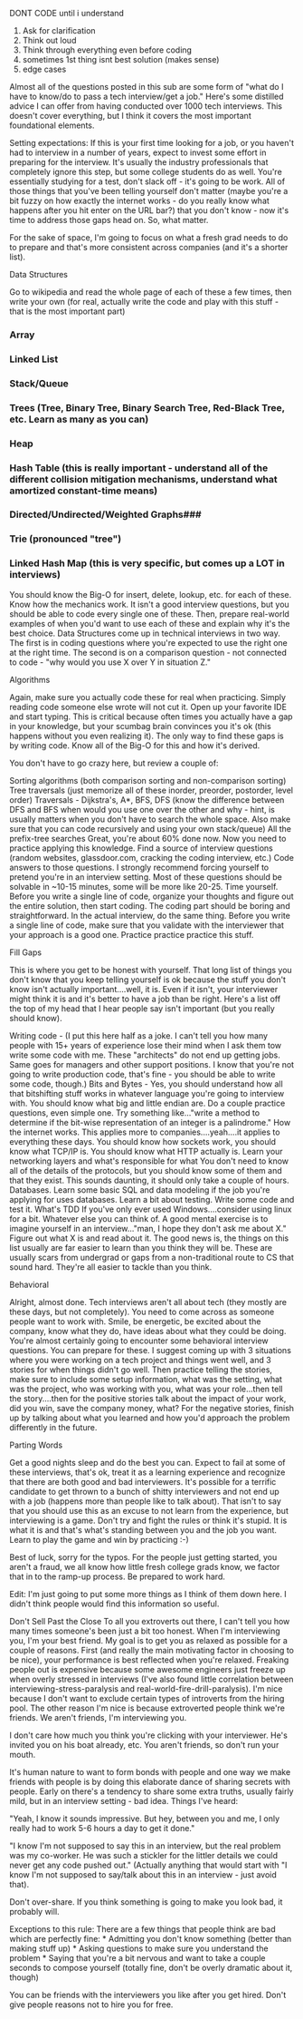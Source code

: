 DONT CODE until i understand

1) Ask for clarification
2) Think out loud
3) Think through everything even before coding
4) sometimes 1st thing isnt best solution (makes sense)
5) edge cases


Almost all of the questions posted in this sub are some form of "what do I have to know/do to pass a tech interview/get a job." Here's some distilled advice I can offer from having conducted over 1000 tech interviews. This doesn't cover everything, but I think it covers the most important foundational elements.

Setting expectations: If this is your first time looking for a job, or you haven't had to interview in a number of years, expect to invest some effort in preparing for the interview. It's usually the industry professionals that completely ignore this step, but some college students do as well. You're essentially studying for a test, don't slack off - it's going to be work. All of those things that you've been telling yourself don't matter (maybe you're a bit fuzzy on how exactly the internet works - do you really know what happens after you hit enter on the URL bar?) that you don't know - now it's time to address those gaps head on. So, what matter.

For the sake of space, I'm going to focus on what a fresh grad needs to do to prepare and that's more consistent across companies (and it's a shorter list).

Data Structures

Go to wikipedia and read the whole page of each of these a few times, then write your own (for real, actually write the code and play with this stuff - that is the most important part)

### Array ###

### Linked List ###
### Stack/Queue ###
### Trees (Tree, Binary Tree, Binary Search Tree, Red-Black Tree, etc. Learn as many as you can) ###
### Heap ###
### Hash Table (this is really important - understand all of the different collision mitigation mechanisms, understand what amortized constant-time means) ###
### Directed/Undirected/Weighted Graphs###
### Trie (pronounced "tree") ###
### Linked Hash Map (this is very specific, but comes up a LOT in interviews) ###
You should know the Big-O for insert, delete, lookup, etc. for each of these. Know how the mechanics work. It isn't a good interview questions, but you should be able to code every single one of these. Then, prepare real-world examples of when you'd want to use each of these and explain why it's the best choice. Data Structures come up in technical interviews in two way. The first is in coding questions where you're expected to use the right one at the right time. The second is on a comparison question - not connected to code - "why would you use X over Y in situation Z."

Algorithms

Again, make sure you actually code these for real when practicing. Simply reading code someone else wrote will not cut it. Open up your favorite IDE and start typing. This is critical because often times you actually have a gap in your knowledge, but your scumbag brain convinces you it's ok (this happens without you even realizing it). The only way to find these gaps is by writing code. Know all of the Big-O for this and how it's derived.

You don't have to go crazy here, but review a couple of:

Sorting algorithms (both comparison sorting and non-comparison sorting)
Tree traversals (just memorize all of these inorder, preorder, postorder, level order)
Traversals - Dijkstra's, A*, BFS, DFS (know the difference between DFS and BFS when would you use one over the other and why - hint, is usually matters when you don't have to search the whole space. Also make sure that you can code recursively and using your own stack/queue)
All the prefix-tree searches
Great, you're about 60% done now. Now you need to practice applying this knowledge. Find a source of interview questions (random websites, glassdoor.com, cracking the coding interview, etc.) Code answers to those questions. I strongly recommend forcing yourself to pretend you're in an interview setting. Most of these questions should be solvable in ~10-15 minutes, some will be more like 20-25. Time yourself. Before you write a single line of code, organize your thoughts and figure out the entire solution, then start coding. The coding part should be boring and straightforward. In the actual interview, do the same thing. Before you write a single line of code, make sure that you validate with the interviewer that your approach is a good one. Practice practice practice this stuff.

Fill Gaps

This is where you get to be honest with yourself. That long list of things you don't know that you keep telling yourself is ok because the stuff you don't know isn't actually important....well, it is. Even if it isn't, your interviewer might think it is and it's better to have a job than be right. Here's a list off the top of my head that I hear people say isn't important (but you really should know).

Writing code - (I put this here half as a joke. I can't tell you how many people with 15+ years of experience lose their mind when I ask them tow write some code with me. These "architects" do not end up getting jobs. Same goes for managers and other support positions. I know that you're not going to write production code, that's fine - you should be able to write some code, though.)
Bits and Bytes - Yes, you should understand how all that bitshifting stuff works in whatever language you're going to interview with. You should know what big and little endian are. Do a couple practice questions, even simple one. Try something like..."write a method to determine if the bit-wise representation of an integer is a palindrome."
How the internet works. This applies more to companies....yeah....it applies to everything these days. You should know how sockets work, you should know what TCP/IP is. You should know what HTTP actually is. Learn your networking layers and what's responsible for what You don't need to know all of the details of the protocols, but you should know some of them and that they exist. This sounds daunting, it should only take a couple of hours.
Databases. Learn some basic SQL and data modeling if the job you're applying for uses databases.
Learn a bit about testing. Write some code and test it. What's TDD
If you've only ever used Windows....consider using linux for a bit.
Whatever else you can think of. A good mental exercise is to imagine yourself in an interview..."man, I hope they don't ask me about X." Figure out what X is and read about it.
The good news is, the things on this list usually are far easier to learn than you think they will be. These are usually scars from undergrad or gaps from a non-traditional route to CS that sound hard. They're all easier to tackle than you think.

Behavioral

Alright, almost done. Tech interviews aren't all about tech (they mostly are these days, but not completely). You need to come across as someone people want to work with. Smile, be energetic, be excited about the company, know what they do, have ideas about what they could be doing. You're almost certainly going to encounter some behavioral interview questions. You can prepare for these. I suggest coming up with 3 situations where you were working on a tech project and things went well, and 3 stories for when things didn't go well. Then practice telling the stories, make sure to include some setup information, what was the setting, what was the project, who was working with you, what was your role...then tell the story....then for the positive stories talk about the impact of your work, did you win, save the company money, what? For the negative stories, finish up by talking about what you learned and how you'd approach the problem differently in the future.

Parting Words

Get a good nights sleep and do the best you can. Expect to fail at some of these interviews, that's ok, treat it as a learning experience and recognize that there are both good and bad interviewers. It's possible for a terrific candidate to get thrown to a bunch of shitty interviewers and not end up with a job (happens more than people like to talk about). That isn't to say that you should use this as an excuse to not learn from the experience, but interviewing is a game. Don't try and fight the rules or think it's stupid. It is what it is and that's what's standing between you and the job you want. Learn to play the game and win by practicing :-)

Best of luck, sorry for the typos. For the people just getting started, you aren't a fraud, we all know how little fresh college grads know, we factor that in to the ramp-up process. Be prepared to work hard.

Edit: I'm just going to put some more things as I think of them down here. I didn't think people would find this information so useful.

Don't Sell Past the Close To all you extroverts out there, I can't tell you how many times someone's been just a bit too honest. When I'm interviewing you, I'm your best friend. My goal is to get you as relaxed as possible for a couple of reasons. First (and really the main motivating factor in choosing to be nice), your performance is best reflected when you're relaxed. Freaking people out is expensive because some awesome engineers just freeze up when overly stressed in interviews (I've also found little correlation between interviewing-stress-paralysis and real-world-fire-drill-paralysis). I'm nice because I don't want to exclude certain types of introverts from the hiring pool. The other reason I'm nice is because extroverted people think we're friends. We aren't friends, I'm interviewing you.

I don't care how much you think you're clicking with your interviewer. He's invited you on his boat already, etc. You aren't friends, so don't run your mouth.

It's human nature to want to form bonds with people and one way we make friends with people is by doing this elaborate dance of sharing secrets with people. Early on there's a tendency to share some extra truths, usually fairly mild, but in an interview setting - bad idea. Things I've heard:

"Yeah, I know it sounds impressive. But hey, between you and me, I only really had to work 5-6 hours a day to get it done."

"I know I'm not supposed to say this in an interview, but the real problem was my co-worker. He was such a stickler for the littler details we could never get any code pushed out." (Actually anything that would start with "I know I'm not supposed to say/talk about this in an interview - just avoid that).

Don't over-share. If you think something is going to make you look bad, it probably will.

Exceptions to this rule: There are a few things that people think are bad which are perfectly fine: * Admitting you don't know something (better than making stuff up) * Asking questions to make sure you understand the problem * Saying that you're a bit nervous and want to take a couple seconds to compose yourself (totally fine, don't be overly dramatic about it, though)

You can be friends with the interviewers you like after you get hired. Don't give people reasons not to hire you for free.
